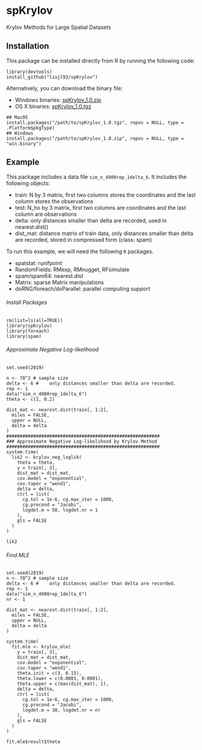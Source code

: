 # spKrylov

Krylov Methods for Large Spatial Datasets

## Installation
This package can be installed directly from R by running the following code:
```{r}
library(devtools)
install_github("liujl93/spKrylov")
```
Alternatively, you can download the binary file:
- Windows binaries: [spKrylov_1.0.zip](https://liujl93.github.io/files/spKrylov_1.0.zip)
- OS X binaries: [spKrylov_1.0.tgz](https://liujl93.github.io/files/spKrylov_1.0.tgz)

```{r}
## MacOS
install.packages("/path/to/spKrylov_1.0.tgz", repos = NULL, type = .Platform$pkgType)
## Windows
install.packages("/path/to/spKrylov_1.0.zip", repos = NULL, type = "win.binary")
```

## Example

This package includes a data file `sim_n_4900rep_1delta_6`. It includes the following objects:
- train: N by 3 matrix, first two columns stores the coordinates and the last column stores the observations
- test: N_ho by 3 matrix, first two columns are coordinates and the last column are observations
- delta: only distances smaller than delta are recorded, used in nearest.dist()
- dist_mat: distance matrix of train data, only distances smaller than delta are recorded, stored in compressed form (class: spam)

To run this example, we will need the following `R` packages.
- spatstat: runifpoint
- RandomFields: RMexp, RMnugget, RFsimulate
- spam/spam64: nearest.dist
- Matrix: sparse Matrix manipulations
- doRNG/foreach/doParallel: parallel computing support

###### Install Packages
```
rm(list=ls(all=TRUE))
library(spKrylov)
library(foreach)
library(spam)
```    

###### Approximate Negative Log-likelihood
```
set.seed(2019)

n <- 70^2 # sample size
delta <- 6 # 	only distances smaller than delta are recorded.
rep <- 1
data("sim_n_4900rep_1delta_6")
theta <- c(2, 0.2)

dist_mat <- nearest.dist(train[, 1:2],
  miles = FALSE,
  upper = NULL,
  delta = delta
)
#########################################################
### Approximate Negative Log-likelihood by Krylov Method
#########################################################
system.time(
  lik2 <- krylov_neg_loglik(
    theta = theta,
    y = train[, 3],
    dist_mat = dist_mat,
    cov.model = "exponential",
    cov.taper = "wend1",
    delta = delta,
    ctrl = list(
      cg.tol = 1e-6, cg.max_iter = 1000,
      cg.precond = "Jacobi",
      logdet.m = 50, logdet.nr = 1
    ),
    gls = FALSE
  )
)

lik2
```

###### Find MLE 
```
set.seed(2019)
n <- 70^2 # sample size
delta <- 6 # 	only distances smaller than delta are recorded.
rep <- 1
data("sim_n_4900rep_1delta_6")
nr <- 1

dist_mat <- nearest.dist(train[, 1:2],
  miles = FALSE,
  upper = NULL,
  delta = delta
)

system.time(
  fit.mle <- krylov_mle(
    y = train[, 3],
    dist_mat = dist_mat,
    cov.model = "exponential",
    cov.taper = "wend1",
    theta.init = c(3, 0.15),
    theta.lower = c(0.0001, 0.0001),
    theta.upper = c(max(dist_mat), 1),
    delta = delta,
    ctrl = list(
      cg.tol = 1e-6, cg.max_iter = 1000,
      cg.precond = "Jacobi",
      logdet.m = 30, logdet.nr = nr
    ),
    gls = FALSE
  )
)

fit.mle$result$theta
```
